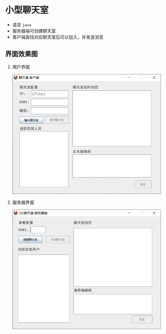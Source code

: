 # 小型聊天室

+ 语言 `java`
+ 服务器端可创建聊天室
+ 客户端查找对应聊天室后可以加入，并发送消息

## 界面效果图

1. 用户界面

   ![用户界面](src\icon\client.jpg)

2. 服务器界面

   ![服务器界面](src\icon\server.jpg)